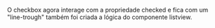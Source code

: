 O checkbox agora interage com a propriedade checked e fica com um "line-trough" também foi criada a lógica do componente listview.

